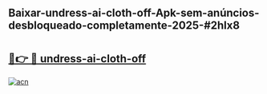 ## Baixar-undress-ai-cloth-off-Apk-sem-anúncios-desbloqueado-completamente-2025-#2hlx8

# <h2><a href="https://ainizakaria.my?title=undress-ai-cloth-off&ref=20M">🔗👉 🔴 undress-ai-cloth-off</a></h2>

[![acn](https://github.com/user-attachments/assets/0f9c940e-d8b0-45ae-aac7-cd30a18b3e1c)](https://ainizakaria.my?title=undress-ai-cloth-off&ref=20M)

